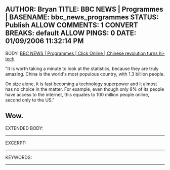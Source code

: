 AUTHOR: Bryan
TITLE: BBC NEWS | Programmes |
BASENAME: bbc_news_programmes
STATUS: Publish
ALLOW COMMENTS: 1
CONVERT BREAKS: __default__
ALLOW PINGS: 0
DATE: 01/09/2006 11:32:14 PM
-----
BODY:
<a title="BBC NEWS | Programmes | Click Online | Chinese revolution turns hi-tech" href="http://news.bbc.co.uk/1/hi/programmes/click_online/4586914.stm">BBC NEWS | Programmes | Click Online | Chinese revolution turns hi-tech</a>

"It is worth taking a minute to look at the statistics, because they are truly amazing. China is the world's most populous country, with 1.3 billion people. 

On size alone, it is fast becoming a technology superpower and it almost has no choice in the matter. For example, even though only 8% of its people have access to the internet, this equates to 100 million people online, second only to the US."

Wow.
-----
EXTENDED BODY:

-----
EXCERPT:

-----
KEYWORDS:

-----


